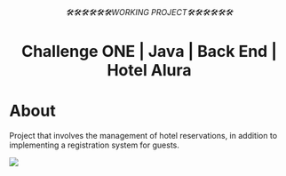 <html>
  <div align="center">
 <h6>🛠🛠🛠🛠🛠🛠WORKING PROJECT🛠🛠🛠🛠🛠🛠</h6>   
 <h1>Challenge ONE | Java | Back End | Hotel Alura</h1>
</div>

<div>
 <h1>About</h1>
<p>Project that involves the management of hotel reservations, in addition to implementing a registration system for guests.</p>
 <img src="https://github.com/Magucho/Conversor_de_moneda/assets/98346054/5d64dd14-dc9a-4a9f-917c-9c700a6ffbb7">
 </div>



</html>

